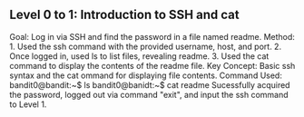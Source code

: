 ## Level 0 to 1: Introduction to SSH and cat

Goal: Log in via SSH and find the password in a file named readme.
Method:
	1. Used the ssh command with the provided username, host, and port.
	2. Once logged in, used ls to list files, revealing readme.
	3. Used the cat command to display the contents of the readme file.
	Key Concept: Basic ssh syntax and the cat ommand for displaying file contents.
	Command Used:
	bandit0@bandit:~$ ls
	bandit0@banidt:~$ cat readme
Sucessfully acquired the password, logged out via command "exit", and input the ssh command to Level 1.

